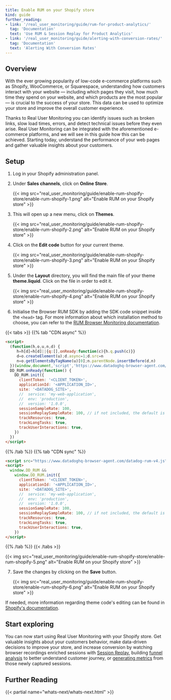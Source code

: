 ```yaml
---
title: Enable RUM on your Shopify store
kind: guide
further_reading:
- link: '/real_user_monitoring/guide/rum-for-product-analytics/'
  tag: 'Documentation'
  text: 'Use RUM & Session Replay for Product Analytics'
- link: '/real_user_monitoring/guide/alerting-with-conversion-rates/'
  tag: 'Documentation'
  text: 'Alerting With Conversion Rates'
---
```


## Overview

With the ever growing popularity of low-code e-commerce platforms such as Shopify, WooCommerce, or Squarespace, understanding how customers interact with your website — including which pages they visit, how much time they spend on your website, and which products are the most popular — is crucial to the success of your store. This data can be used to optimize your store and improve the overall customer experience.

Thanks to Real User Monitoring you can identify issues such as broken links, slow load times, errors, and detect technical issues before they even arise. Real User Monitoring can be integrated with the aforementioned e-commerce platforms, and we will see in this guide how this can be achieved. Starting today, understand the performance of your web pages and gather valuable insights about your customers.

## Setup

1. Log in your Shopify administration panel.
2. Under **Sales channels**, click on **Online Store**.

   {{< img src="real_user_monitoring/guide/enable-rum-shopify-store/enable-rum-shopify-1.png" alt="Enable RUM on your Shopify store" >}}

3. This will open up a new menu, click on **Themes**.

   {{< img src="real_user_monitoring/guide/enable-rum-shopify-store/enable-rum-shopify-2.png" alt="Enable RUM on your Shopify store" >}}

4. Click on the **Edit code** button for your current theme.

   {{< img src="real_user_monitoring/guide/enable-rum-shopify-store/enable-rum-shopify-3.png" alt="Enable RUM on your Shopify store" >}}

5. Under the **Layout** directory, you will find the main file of your theme **theme.liquid**. Click on the file in order to edit it. 

   {{< img src="real_user_monitoring/guide/enable-rum-shopify-store/enable-rum-shopify-4.png" alt="Enable RUM on your Shopify store" >}}

6. Initialise the Browser RUM SDK by adding the SDK code snippet inside the `<head>` tag. For more information about which installation method to choose, you can refer to the [RUM Browser Monitoring documentation][1].

{{< tabs >}}
{{% tab "CDN async" %}}
```html
<script>
  (function(h,o,u,n,d) {
     h=h[d]=h[d]||{q:[],onReady:function(c){h.q.push(c)}}
     d=o.createElement(u);d.async=1;d.src=n
     n=o.getElementsByTagName(u)[0];n.parentNode.insertBefore(d,n)
  })(window,document,'script','https://www.datadoghq-browser-agent.com/datadog-rum-v4.js','DD_RUM')
  DD_RUM.onReady(function() {
    DD_RUM.init({
      clientToken: '<CLIENT_TOKEN>',
      applicationId: '<APPLICATION_ID>',
      site: '<DATADOG_SITE>',
      //  service: 'my-web-application',
      //  env: 'production',
      //  version: '1.0.0',
      sessionSampleRate: 100,
      sessionReplaySampleRate: 100, // if not included, the default is 100
      trackResources: true,
      trackLongTasks: true,
      trackUserInteractions: true,
    })
  })
</script>
```
{{% /tab %}}
{{% tab "CDN sync" %}}
```html
<script src="https://www.datadoghq-browser-agent.com/datadog-rum-v4.js" type="text/javascript"></script>
<script>
  window.DD_RUM &&
    window.DD_RUM.init({
      clientToken: '<CLIENT_TOKEN>',
      applicationId: '<APPLICATION_ID>',
      site: '<DATADOG_SITE>',
      //  service: 'my-web-application',
      //  env: 'production',
      //  version: '1.0.0',
      sessionSampleRate: 100,
      sessionReplaySampleRate: 100, // if not included, the default is 100
      trackResources: true,
      trackLongTasks: true,
      trackUserInteractions: true,
    })
</script>
```
{{% /tab %}}
{{< /tabs >}}
  
   {{< img src="real_user_monitoring/guide/enable-rum-shopify-store/enable-rum-shopify-5.png" alt="Enable RUM on your Shopify store" >}}

7. Save the changes by clicking on the **Save** button.

   {{< img src="real_user_monitoring/guide/enable-rum-shopify-store/enable-rum-shopify-6.png" alt="Enable RUM on your Shopify store" >}}

If needed, more information regarding theme code's editing can be found in [Shopify's documentation][2].

## Start exploring

You can now start using Real User Monitoring with your Shopify store. Get valuable insights about your customers behavior, make data-driven decisions to improve your store, and increase conversion by watching browser recordings enriched sessions with [Session Replay][3], building [funnel analysis][4] to better understand customer journey, or [generating metrics][5] from those newly captured sessions.

## Further Reading

{{< partial name="whats-next/whats-next.html" >}}

[1]: /real_user_monitoring/browser/#choose-the-right-installation-method/
[2]: https://help.shopify.com/en/manual/online-store/themes/theme-structure/extend/edit-theme-code
[3]: /real_user_monitoring/session_replay/
[4]: /real_user_monitoring/funnel_analysis/
[5]: /real_user_monitoring/generate_metrics/